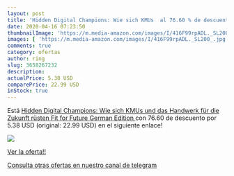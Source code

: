```yaml
---
layout: post
title: 'Hidden Digital Champions: Wie sich KMUs  al 76.60 % de descuento'
date: 2020-04-16 07:23:50
thumbnailImage: 'https://m.media-amazon.com/images/I/416F99rpADL._SL200_.jpg'
images: [ 'https://m.media-amazon.com/images/I/416F99rpADL._SL200_.jpg' ]
comments: true
category: ofertas
author: ring
slug: 3658267232
description:
actualPrice: 5.38 USD
comparePrice: 22.99 USD
inStock: true
---
```


Está [Hidden Digital Champions: Wie sich KMUs und das Handwerk für die Zukunft rüsten  Fit for Future   German Edition ](https://www.amazon.com/dp/3658267232/?tag=redken08-20) con 76.60 de descuento por 5.38 USD (original: 22.99 USD) en el siguiente enlace!

[![](https://m.media-amazon.com/images/I/416F99rpADL._SL200_.jpg)](https://www.amazon.com/dp/3658267232/?tag=redken08-20)

[Ver la oferta!!](https://www.amazon.com/dp/3658267232/?tag=redken08-20)

[Consulta otras ofertas en nuestro canal de telegram](https://t.me/s/ofertas25)
